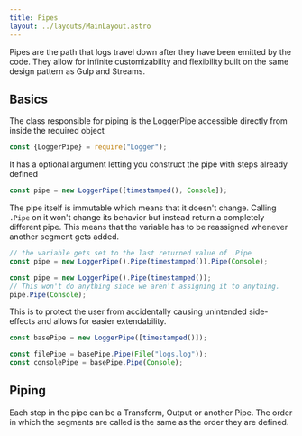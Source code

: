 ```yaml
---
title: Pipes
layout: ../layouts/MainLayout.astro
---
```


Pipes are the path that logs travel down after they have been emitted by the code. They allow for infinite customizability and flexibility built on the same design pattern as Gulp and Streams.

## Basics
The class responsible for piping is the LoggerPipe accessible directly from inside the required object
```javascript
const {LoggerPipe} = require("Logger");
```
It has a optional argument letting you construct the pipe with steps already defined
```javascript
const pipe = new LoggerPipe([timestamped(), Console]);
```
The pipe itself is immutable which means that it doesn't change. Calling `.Pipe` on it won't change its behavior but instead return a completely different pipe. This means that the variable has to be reassigned whenever another segment gets added.
```javascript
// the variable gets set to the last returned value of .Pipe
const pipe = new LoggerPipe().Pipe(timestamped()).Pipe(Console);

const pipe = new LoggerPipe().Pipe(timestamped());
// This won't do anything since we aren't assigning it to anything.
pipe.Pipe(Console);
```
This is to protect the user from accidentally causing unintended side-effects and allows for easier extendability.

```javascript
const basePipe = new LoggerPipe([timestamped()]);

const filePipe = basePipe.Pipe(File("logs.log"));
const consolePipe = basePipe.Pipe(Console);
```

## Piping
Each step in the pipe can be a Transform, Output or another Pipe. The order in which the segments are called is the same as the order they are defined. 

